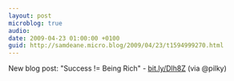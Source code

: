 ```yaml
---
layout: post
microblog: true
audio: 
date: 2009-04-23 01:00:00 +0100
guid: http://samdeane.micro.blog/2009/04/23/t1594999270.html
---
```

New blog post: "Success != Being Rich" - [bit.ly/Dlh8Z](http://bit.ly/Dlh8Z) (via @pilky)
